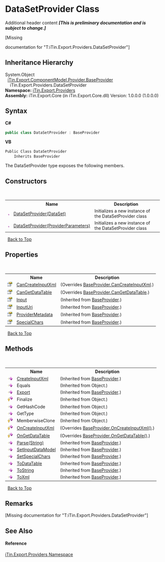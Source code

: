 # DataSetProvider Class
Additional header content _**\[This is preliminary documentation and is subject to change.\]**_

\[Missing <summary> documentation for "T:iTin.Export.Providers.DataSetProvider"\]


## Inheritance Hierarchy
System.Object<br />&nbsp;&nbsp;<a href="f3556fb2-c7e1-5904-974e-18f789583e49">iTin.Export.ComponentModel.Provider.BaseProvider</a><br />&nbsp;&nbsp;&nbsp;&nbsp;iTin.Export.Providers.DataSetProvider<br />
**Namespace:**&nbsp;<a href="88ce2d85-b580-9172-af9f-493dcf584f68">iTin.Export.Providers</a><br />**Assembly:**&nbsp;iTin.Export.Core (in iTin.Export.Core.dll) Version: 1.0.0.0 (1.0.0.0)

## Syntax

**C#**<br />
``` C#
public class DataSetProvider : BaseProvider
```

**VB**<br />
``` VB
Public Class DataSetProvider
	Inherits BaseProvider
```

The DataSetProvider type exposes the following members.


## Constructors
&nbsp;<table><tr><th></th><th>Name</th><th>Description</th></tr><tr><td>![Public method](media/pubmethod.gif "Public method")</td><td><a href="6877818b-df1c-3267-9751-033f87b5123e">DataSetProvider(DataSet)</a></td><td>
Initializes a new instance of the DataSetProvider class</td></tr><tr><td>![Public method](media/pubmethod.gif "Public method")</td><td><a href="c85eb7fd-4044-02fd-c21e-78c9053cff32">DataSetProvider(ProviderParameters)</a></td><td>
Initializes a new instance of the DataSetProvider class</td></tr></table>&nbsp;
<a href="#datasetprovider-class">Back to Top</a>

## Properties
&nbsp;<table><tr><th></th><th>Name</th><th>Description</th></tr><tr><td>![Public property](media/pubproperty.gif "Public property")</td><td><a href="546f576b-566f-4949-159e-b02023e157ee">CanCreateInputXml</a></td><td> (Overrides <a href="839acdd8-b0bb-21f4-11c5-a0a38f59a028">BaseProvider.CanCreateInputXml</a>.)</td></tr><tr><td>![Public property](media/pubproperty.gif "Public property")</td><td><a href="00adde08-7c85-45a8-ec72-d0fbc9e020f2">CanGetDataTable</a></td><td> (Overrides <a href="5d650e6b-9a02-c3f5-8195-4b094016883d">BaseProvider.CanGetDataTable</a>.)</td></tr><tr><td>![Public property](media/pubproperty.gif "Public property")</td><td><a href="17e8077a-5c63-7f57-eb35-72ee444c4a39">Input</a></td><td> (Inherited from <a href="f3556fb2-c7e1-5904-974e-18f789583e49">BaseProvider</a>.)</td></tr><tr><td>![Public property](media/pubproperty.gif "Public property")</td><td><a href="7ba5d9db-f3e7-89a5-9f32-468f9ee33bdc">InputUri</a></td><td> (Inherited from <a href="f3556fb2-c7e1-5904-974e-18f789583e49">BaseProvider</a>.)</td></tr><tr><td>![Public property](media/pubproperty.gif "Public property")</td><td><a href="b9f8be6e-3e22-4d88-a9b9-e0fb9758030f">ProviderMetadata</a></td><td> (Inherited from <a href="f3556fb2-c7e1-5904-974e-18f789583e49">BaseProvider</a>.)</td></tr><tr><td>![Public property](media/pubproperty.gif "Public property")</td><td><a href="5b083e35-2327-bfdd-1d1d-56e38ee4dbcb">SpecialChars</a></td><td> (Inherited from <a href="f3556fb2-c7e1-5904-974e-18f789583e49">BaseProvider</a>.)</td></tr></table>&nbsp;
<a href="#datasetprovider-class">Back to Top</a>

## Methods
&nbsp;<table><tr><th></th><th>Name</th><th>Description</th></tr><tr><td>![Public method](media/pubmethod.gif "Public method")</td><td><a href="c03ee411-dade-4a3f-0e88-1153025ff51a">CreateInputXml</a></td><td> (Inherited from <a href="f3556fb2-c7e1-5904-974e-18f789583e49">BaseProvider</a>.)</td></tr><tr><td>![Public method](media/pubmethod.gif "Public method")</td><td>Equals</td><td> (Inherited from Object.)</td></tr><tr><td>![Public method](media/pubmethod.gif "Public method")</td><td><a href="a18f0a5f-6691-9c7c-08d1-6e4b8e5656f9">Export</a></td><td> (Inherited from <a href="f3556fb2-c7e1-5904-974e-18f789583e49">BaseProvider</a>.)</td></tr><tr><td>![Protected method](media/protmethod.gif "Protected method")</td><td>Finalize</td><td> (Inherited from Object.)</td></tr><tr><td>![Public method](media/pubmethod.gif "Public method")</td><td>GetHashCode</td><td> (Inherited from Object.)</td></tr><tr><td>![Public method](media/pubmethod.gif "Public method")</td><td>GetType</td><td> (Inherited from Object.)</td></tr><tr><td>![Protected method](media/protmethod.gif "Protected method")</td><td>MemberwiseClone</td><td> (Inherited from Object.)</td></tr><tr><td>![Protected method](media/protmethod.gif "Protected method")</td><td><a href="f2ae352f-3a53-aa69-0d80-940dc8976836">OnCreateInputXml</a></td><td> (Overrides <a href="8702eb51-00ef-d58d-e14e-7583f04507fe">BaseProvider.OnCreateInputXml()</a>.)</td></tr><tr><td>![Protected method](media/protmethod.gif "Protected method")</td><td><a href="3e68e054-7472-d6bd-9b9c-ccd218e8ee37">OnGetDataTable</a></td><td> (Overrides <a href="ea5cdbd1-6165-54f7-b1a2-b2b445c9c28d">BaseProvider.OnGetDataTable()</a>.)</td></tr><tr><td>![Public method](media/pubmethod.gif "Public method")</td><td><a href="e7706407-29a6-55e7-b2ae-01639cae163e">Parse(String)</a></td><td> (Inherited from <a href="f3556fb2-c7e1-5904-974e-18f789583e49">BaseProvider</a>.)</td></tr><tr><td>![Public method](media/pubmethod.gif "Public method")</td><td><a href="bb0d44d4-8040-d1dc-c860-33d9c7bba8d1">SetInputDataModel</a></td><td> (Inherited from <a href="f3556fb2-c7e1-5904-974e-18f789583e49">BaseProvider</a>.)</td></tr><tr><td>![Public method](media/pubmethod.gif "Public method")</td><td><a href="14538925-1c27-4390-5dce-60e7f073b406">SetSpecialChars</a></td><td> (Inherited from <a href="f3556fb2-c7e1-5904-974e-18f789583e49">BaseProvider</a>.)</td></tr><tr><td>![Public method](media/pubmethod.gif "Public method")</td><td><a href="1cb37bac-673b-bf1a-5ec0-6df0656385e5">ToDataTable</a></td><td> (Inherited from <a href="f3556fb2-c7e1-5904-974e-18f789583e49">BaseProvider</a>.)</td></tr><tr><td>![Public method](media/pubmethod.gif "Public method")</td><td><a href="6436c951-19e8-0c03-ae50-e4637a536029">ToString</a></td><td> (Inherited from <a href="f3556fb2-c7e1-5904-974e-18f789583e49">BaseProvider</a>.)</td></tr><tr><td>![Public method](media/pubmethod.gif "Public method")</td><td><a href="2de7edd2-958d-4f45-706f-b1a64d07e667">ToXml</a></td><td> (Inherited from <a href="f3556fb2-c7e1-5904-974e-18f789583e49">BaseProvider</a>.)</td></tr></table>&nbsp;
<a href="#datasetprovider-class">Back to Top</a>

## Remarks
\[Missing <remarks> documentation for "T:iTin.Export.Providers.DataSetProvider"\]

## See Also


#### Reference
<a href="88ce2d85-b580-9172-af9f-493dcf584f68">iTin.Export.Providers Namespace</a><br />